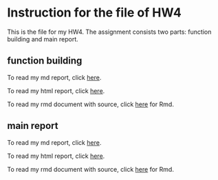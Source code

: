 # Instruction for the file of HW4

This is the file for my HW4. The assignment consists two parts: function building and main report.

## function building
To read my md report, click [here](https://github.com/blacksde/Gapminder-excerpt/blob/master/particular%20countries/function%20building.md).

To read my html report, click [here](https://github.com/blacksde/Gapminder-excerpt/blob/master/particular%20countries/function%20building.html).

To read my rmd document with source, click [here](https://github.com/blacksde/Gapminder-excerpt/blob/master/particular%20countries/function%20building.Rmd) for Rmd.


## main report
To read my md report, click [here](https://github.com/blacksde/Gapminder-excerpt/blob/master/particular%20countries/particular%20countries.md).

To read my html report, click [here](https://github.com/blacksde/Gapminder-excerpt/blob/master/particular%20countries/particular%20countries.html).

To read my rmd document with source, click [here](https://github.com/blacksde/Gapminder-excerpt/blob/master/particular%20countries/particular%20countries.md) for Rmd.
